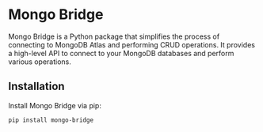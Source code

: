 # Mongo Bridge

Mongo Bridge is a Python package that simplifies the process of connecting to MongoDB Atlas and performing CRUD operations. It provides a high-level API to connect to your MongoDB databases and perform various operations.

## Installation

Install Mongo Bridge via pip:

```bash
pip install mongo-bridge